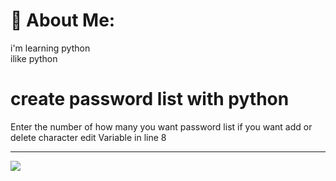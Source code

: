 # 💫 About Me:
i'm learning python<br>ilike python


# create password list with python
Enter the number of how many you want password list
if you want add or delete character edit Variable in line 8

---
[![](https://visitcount.itsvg.in/api?id=mohwmmad86&icon=0&color=0)](https://visitcount.itsvg.in)
